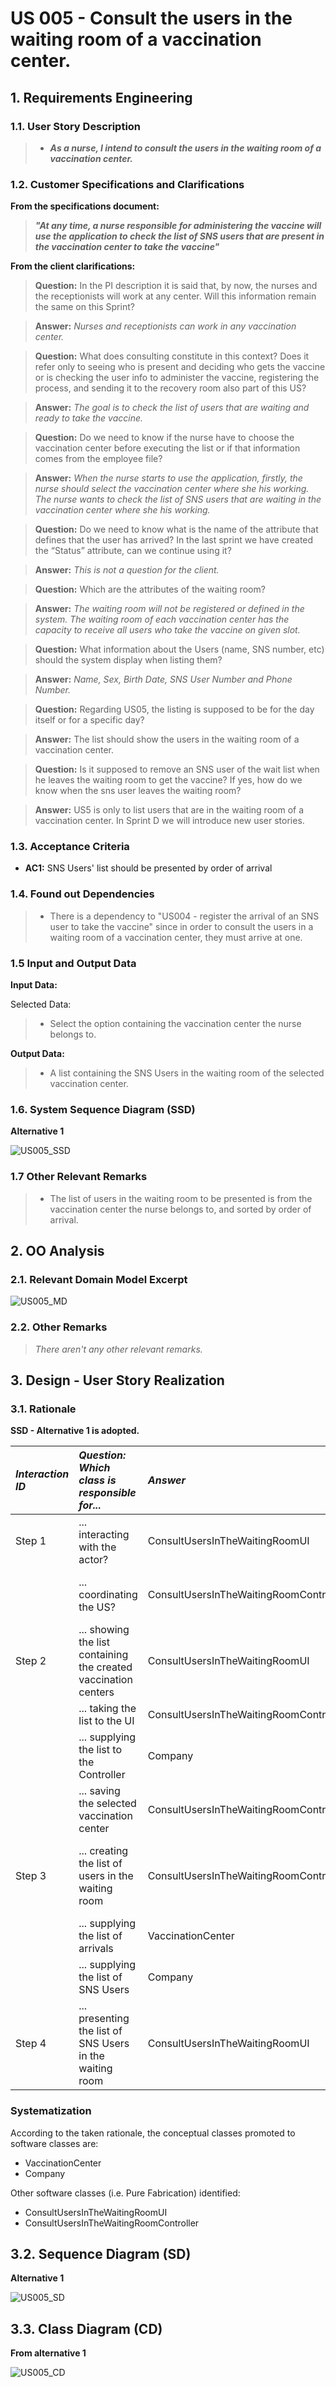 # US 005 - Consult the users in the waiting room of a vaccination center. 

## 1. Requirements Engineering


### 1.1. User Story Description


>* **_As a nurse, I intend to consult the users in the waiting room of a vaccination center._**



### 1.2. Customer Specifications and Clarifications 


**From the specifications document:**

> **_"At any time, a nurse responsible for administering the vaccine will use the application to check the list of SNS users that are present in the vaccination center to take the vaccine"_**


**From the client clarifications:**

> **Question:** In the PI description it is said that, by now, the nurses and the receptionists will work at any center. Will this information remain the same on this Sprint?

> **Answer:** _Nurses and receptionists can work in any vaccination center._
 
> **Question:** What does consulting constitute in this context? Does it refer only to seeing who is present and deciding who gets the vaccine or is checking the user info to administer the vaccine, registering the process, and sending it to the recovery room also part of this US?

> **Answer:** _The goal is to check the list of users that are waiting and ready to take the vaccine._
 
> **Question:** Do we need to know if the nurse have to choose the vaccination center before executing the list or if that information comes from the employee file?
 
> **Answer:** _When the nurse starts to use the application, firstly, the nurse should select the vaccination center where she his working. The nurse wants to check the list of SNS users that are waiting in the vaccination center where she his working._
  
> **Question:** Do we need to know what is the name of the attribute that defines that the user has arrived? In the last sprint we have created the “Status” attribute, can we continue using it?
 
> **Answer:** _This is not a question for the client._
 
> **Question:** Which are the attributes of the waiting room?

> **Answer:** _The waiting room will not be registered or defined in the system. The waiting room of each vaccination center has the capacity to receive all users who take the vaccine on given slot._

> **Question:** What information about the Users (name, SNS number, etc) should the system display when listing them?

> **Answer:** _Name, Sex, Birth Date, SNS User Number and Phone Number._

> **Question:** Regarding US05, the listing is supposed to be for the day itself or for a specific day?
 
> **Answer:**  The list should show the users in the waiting room of a vaccination center.
 
> **Question:** Is it supposed to remove an SNS user of the wait list when he leaves the waiting room to get the vaccine? If yes, how do we know when  the sns user leaves the waiting room?
 
> **Answer:** US5 is only to list users that are in the waiting room of a vaccination center. In Sprint D we will introduce new user stories.


### 1.3. Acceptance Criteria


* **AC1:** SNS Users' list should be presented by order of arrival


### 1.4. Found out Dependencies


>* There is a dependency to "US004 - register the arrival of an SNS user to take the vaccine" since in order to consult the users in a waiting room of a vaccination center, they must arrive at one.


### 1.5 Input and Output Data


**Input Data:**

Selected Data:
>* Select the option containing the vaccination center the nurse belongs to.

**Output Data:**

>* A list containing the SNS Users in the waiting room of the selected vaccination center.

### 1.6. System Sequence Diagram (SSD)

**Alternative 1**

![US005_SSD](US005_SSD.svg)

### 1.7 Other Relevant Remarks

>* The list of users in the waiting room to be presented is from the vaccination center the nurse belongs to, and sorted by order of arrival.


## 2. OO Analysis

### 2.1. Relevant Domain Model Excerpt 

![US005_MD](US005_MD.svg)

### 2.2. Other Remarks

> *_There aren't any other relevant remarks._*


## 3. Design - User Story Realization 

### 3.1. Rationale

**SSD - Alternative 1 is adopted.**

| *Interaction ID* | *Question: Which class is responsible for...* | *Answer*  | *Justification (with patterns)*  |
|:-------------  |:--------------------- |:------------|:---------------------------- |
| Step 1  		 |	... interacting with the actor?	 |       ConsultUsersInTheWaitingRoomUI     |    *Pure Fabrication:* The UI class is responsible for the direct interaction with the user through the controller and the different other implemented classes. | Step 2  		 |							 |             |                              |
| |... coordinating the US? | ConsultUsersInTheWaitingRoomController| *Controller:* Intermediary between the UI and the Domain Model, and as its name says, controls the information that is transferred between both of them. |
| Step 2  		 |		... showing the list containing the created vaccination centers	 |   ConsultUsersInTheWaitingRoomUI         |      *Pure Fabrication:* The _UI_ makes the direct interaction with the application user, which allows in this case, Nurses to select the vaccination center they work at.     |
| 		 |		... taking the list to the UI	 |  ConsultUsersInTheWaitingRoomController       |     *IE:* The _Controller_ is the intermediary that takes the data to the UI.    |
| 		 |		... supplying the list to the Controller	 |  Company     |     *IE:* The class _Company_ has the Vaccination Centers and their information.   |
| 		 |		... saving the selected vaccination center	 |  ConsultUsersInTheWaitingRoomController    |     *IE:* In order to get the list of Users in the waiting room of a vaccination center, the Controller class needs to know what is the selected vaccination center.   |
| Step 3  		 |		... creating the list of users in the waiting room					 |   ConsultUsersInTheWaitingRoomController          |      *IE:* The _ConsultUsersInTheWaitingRoomController_ class is responsible for getting the information from the arrivals list, and return the list of SNSUsers that are in the waiting room.     |
| 		 |		... supplying the list of arrivals	 |  VaccinationCenter    |     *IE:* The class _VaccinationCenter_ has the list of arrivals.   |
| 		 |		... supplying the list of SNS Users	 |  Company   |     *IE:* The class _Company_ has the list of SNS Users.   |
| Step 4 		 |		... presenting the list of SNS Users in the waiting room |  ConsultUsersInTheWaitingRoomUI          |         *Pure Fabrication:* The _UI_ class presents the list created in the _Controller_.           |
### Systematization ##

According to the taken rationale, the conceptual classes promoted to software classes are: 

 * VaccinationCenter
 * Company

Other software classes (i.e. Pure Fabrication) identified: 

 * ConsultUsersInTheWaitingRoomUI  
 * ConsultUsersInTheWaitingRoomController


## 3.2. Sequence Diagram (SD)

**Alternative 1**

![US005_SD](US005_SD.svg)

## 3.3. Class Diagram (CD)

**From alternative 1**

![US005_CD](US005_CD.svg)